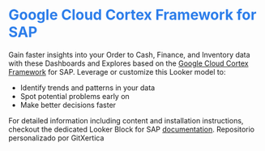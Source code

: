 <h1><span style="color:#2d7eea">Google Cloud Cortex Framework for SAP</span></h1>

Gain faster insights into your Order to Cash, Finance, and Inventory data with these Dashboards and Explores based on the [Google Cloud Cortex Framework](https://cloud.google.com/solutions/cortex#google-cloud-cortex-framework) for SAP. Leverage or customize this Looker model to:
* Identify trends and patterns in your data
* Spot potential problems early on
* Make better decisions faster

For detailed information including content and installation instructions, checkout the dedicated Looker Block for SAP [documentation](https://cloud.google.com/cortex/docs/looker-block-sap).
R e p o s i t o r i o   p e r s o n a l i z a d o   p o r   G i t X e r t i c a  
 